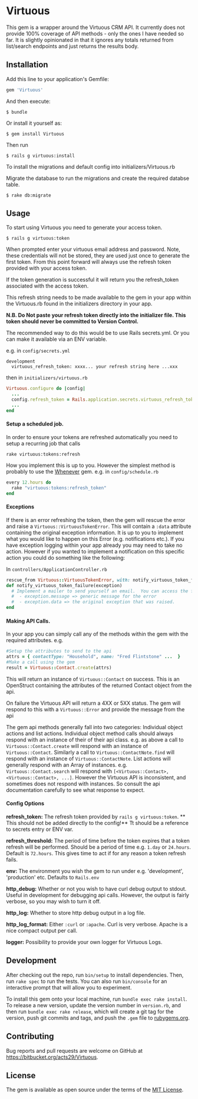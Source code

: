 # Virtuous

This gem is a wrapper around the Virtuous CRM API.  It currently does not provide 100% coverage of API methods - only the ones I have needed so far.  It is slightly opinionated in that it ignores any totals returned from list/search endpoints and just returns the results body.

## Installation

Add this line to your application's Gemfile:

```ruby
gem 'Virtuous'
```

And then execute:

    $ bundle

Or install it yourself as:

    $ gem install Virtuous

Then run

    $ rails g virtuous:install

To install the migrations and default config into initializers/Virtuous.rb

Migrate the database to run the migrations and create the required databse table.

    $ rake db:migrate


## Usage

To start using Virtuous you need to generate your access token.

    $ rails g virtuous:token

When prompted enter your virtuous email address and password.  Note, these credentials will not be stored, they are used just once to generate the first token.  From this point forward will always use the refresh token provided with your access token.

If the token generation is successful it will return you the refresh_token associated with the access token.

This refresh string needs to be made available to the gem in your app within the Virtuous.rb found in the initializers directory in your app.

**N.B. Do Not paste your refresh token directly into the initializer file. This token should never be committed to Version Control.**  

The recommended way to do this would be to use Rails secrets.yml.  Or you can make it available via an ENV variable.

e.g. in `config/secrets.yml`
```
development
  virtuous_refresh_token: xxxx... your refresh string here ...xxx
```

then in `initializers/virtuous.rb`

```ruby
Virtuous.configure do |config|
  ...
  config.refresh_token = Rails.application.secrets.virtuous_refresh_token
  ...
end
```

#### Setup a scheduled job.

In order to ensure your tokens are refreshed automatically you need to setup a recurring job that calls

```
rake virtuous:tokens:refresh
```

How you implement this is up to you.  However the simplest method is probably to use the [Whenever](https://github.com/javan/whenever) gem. e.g. in `config/schedule.rb`

```ruby
every 12.hours do
  rake "virtuous:tokens:refresh_token"
end
```

#### Exceptions

If there is an error refreshing the token, then the gem will rescue the error and raise a `Virtuous::VirtuousTokenError`. This will contain a `:data` attribute containing the original exception information.  It is up to you to implement what you would like to happen on this Error (e.g. notifications etc.).  If you have exception logging within your app already you may need to take no action.  However if you wanted to implement a notification on this specific action you could do something like the following:

In `controllers/ApplicationController.rb`

```ruby
rescue_from Virtuous::VirtuousTokenError, with: notify_virtuous_token_failure
def notify_virtuous_token_failure(exception)
  # Implement a mailer to send yourself an email.  You can access the following methods on e
  #  - exception.message => generic message for the error
  #  - exception.data => the original exception that was raised.
end

```

#### Making API Calls.

In your app you can simply call any of the methods within the gem with the required attributes.  e.g.

```ruby
#Setup the attributes to send to the api
attrs = { contactType: "Household", name: "Fred Flintstone" ...  }
#Make a call using the gem
result = Virtuous::Contact.create(attrs)
```

This will return an instance of `Virtuous::Contact` on success. This is an OpenStruct containing the attributes of the returned Contact object from the api.

On failure the Virtuous API will return a 4XX or 5XX status.  The gem will respond to this with a `Virtuous::Error` and provide the message from the api

The gem api methods generally fall into two categories:  Individual object actions and list actions.  Individual object method calls should always respond with an instance of their of their api class.  e.g. as above a call to `Virtuous::Contact.create` will respond with an instance of `Virtuous::Contact`.  Similarly a call to `Virtuous::ContactNote.find` will respond with an instance of `Virtuous::ContactNote`.  List actions will generally respond with an Array of instances.  e.g. `Virtuous::Contact.search` will respond with `[<Virtuous::Contact>, <Virtuous::Contact>, ...]`.  However the Virtuous API is inconsistent, and sometimes does not respond with instances. So consult the api documentation carefully to see what response to expect.

#### Config Options

**refresh_token:**
The refresh token provided by `rails g virtuous:token`.  ** This should not be added directly to the config!** Tt should be a reference to secrets entry or ENV var.

**refresh_threshold:**
The period of time before the token expires that a token refresh will be performed.  Should be a period of time e.g. `1.day` or `24.hours`.  Default is `72.hours`.  This gives time to act if for any reason a token refresh fails.

**env:**
The environment you wish the gem to run under e.g. 'development', 'production' etc.  Defaults to `Rails.env`

**http_debug:**
Whether or not you wish to have curl debug output to stdout.  Useful in development for debugging api calls.  However, the output is fairly verbose, so you may wish to turn it off.

**http_log:**
Whether to store http debug output in a log file.

**http_log_format:**
Either `:curl` or `:apache`.  Curl is very verbose.  Apache is a nice compact output per call.

**logger:**
Possibility to provide your own logger for Virtuous Logs.


## Development

After checking out the repo, run `bin/setup` to install dependencies.
Then, run `rake spec` to run the tests. You can also run `bin/console` for an interactive prompt that will allow you to experiment.

To install this gem onto your local machine, run `bundle exec rake install`. To release a new version, update the version number in `version.rb`, and then run `bundle exec rake release`, which will create a git tag for the version, push git commits and tags, and push the `.gem` file to [rubygems.org](https://rubygems.org).

## Contributing

Bug reports and pull requests are welcome on GitHub at https://bitbucket.org/acts29/Virtuous.

## License

The gem is available as open source under the terms of the [MIT License](http://opensource.org/licenses/MIT).
